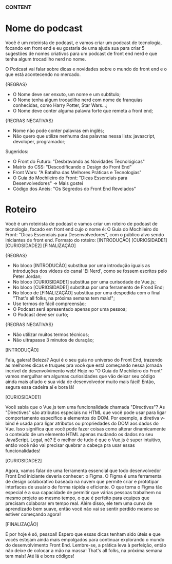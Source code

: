 ### CONTENT
# Nome do podcast
Você é um roteirista de podcast, e vamos criar um podcast de tecnologia, focando em front end e eu gostaria de uma ajuda sua para criar 5 sugestões de nomes criativos para um podcast de front end nerd e que tenha algum trocadilho nerd no nome.

O Podcast vai falar sobre dicas e novidades sobre o mundo do front end e o que está acontecendo no mercado.

{REGRAS}
* O Nome deve ser enxuto, um nome e um subtítulo;
* O Nome tenha  algum trocadilho nerd com nome de franquias conhecidas, como Harry Potter, Star Wars...;
* O Nome deve conter alguma palavra forte que remeta a front end;

{REGRAS NEGATIVAS}
* Nome não pode conter palavras em inglês;
* Não quero que utilize nenhuma das palavras nessa lista: javascript, devoloper, programador;

Sugeridos:
* O Front do Futuro: "Desbravando as Novidades Tecnológicas"
* Matrix do CSS: "Descodificando o Design do Front End"
* Front Wars: "A Batalha das Melhores Práticas e Tecnologias"
* O Guia do Mochileiro do Front: "Dicas Essenciais para Desenvolvedores" -> Mais gostei
* Código dos Anéis: "Os Segredos do Front End Revelados"

# Roteiro
Você é um roteirista de podcast e vamos criar um roteiro de podcast de tecnologia, focado em front end cujo o nome é: O Guia do Mochileiro do Front: "Dicas Essenciais para Desenvolvedores", com o público alvo sendo iniciantes de front end.
Formato do roteiro:
[INTRODUÇÃO]
[CURIOSIDADE1]
[CURIOSIDADE2]
[FINALIZAÇÃO]

{REGRAS}
* No bloco [INTRODUCÃO] substitua por uma introdução iguais as introduções dos vídeos do canal 'Ei Nerd', como se fossem escritos pelo Peter Jordan;
* No bloco [CURIOSIDADE1] substitua por uma curisodade de Vue.js;
* No bloco [CURIOSIDADE1] substitua por uma ferramento de Frond End;
* No bloco de [FINALIZAÇÃO] substitua por uma despedida com o final "That's all folks, na próxima semana tem mais!";
* Use termos de fácil compreensão;
* O Podcast será apresentado apenas por uma pessoa;
* O Podcast deve ser curto;

{REGRAS NEGATIVAS}
* Não utilizar muitos termos técnicos;
* Não ultrapasse 3 minutos de duração;

[INTRODUÇÃO]

Fala, galera! Beleza? Aqui é o seu guia no universo do Front End, trazendo as melhores dicas e truques pra você que está começando nessa jornada incrível de desenvolvimento web! Hoje no "O Guia do Mochileiro do Front" vamos mergulhar em algumas curiosidades que vão deixar seu código ainda mais afiado e sua vida de desenvolvedor muito mais fácil! Então, segura essa cadeira aí e bora lá!

[CURIOSIDADE1]

Você sabia que o Vue.js tem uma funcionalidade chamada "Directives"? As "Directives" são atributos especiais no HTML que você pode usar para ligar comportamento específico a elementos do DOM. Por exemplo, a diretiva v-bind é usada para ligar atributos ou propriedades do DOM aos dados do Vue. Isso significa que você pode fazer coisas como alterar dinamicamente o conteúdo de um elemento HTML apenas mudando os dados no seu JavaScript. Legal, né? E o melhor de tudo é que o Vue.js é super intuitivo, então você não vai precisar quebrar a cabeça pra usar essas funcionalidades!

[CURIOSIDADE2]

Agora, vamos falar de uma ferramenta essencial que todo desenvolvedor Front End iniciante deveria conhecer: o Figma. O Figma é uma ferramenta de design colaborativo baseada na nuvem que permite criar e prototipar interfaces de usuário de forma rápida e eficiente. O que torna o Figma tão especial é a sua capacidade de permitir que várias pessoas trabalhem no mesmo projeto ao mesmo tempo, o que é perfeito para equipes que precisam colaborar em tempo real. Além disso, ele tem uma curva de aprendizado bem suave, então você não vai se sentir perdido mesmo se estiver começando agora!

[FINALIZAÇÃO]

E por hoje é só, pessoal! Espero que essas dicas tenham sido úteis e que vocês estejam ainda mais empolgados para continuar explorando o mundo do desenvolvimento Front End. Lembre-se, a prática leva à perfeição, então não deixe de colocar a mão na massa! That's all folks, na próxima semana tem mais! Até lá e bons códigos!